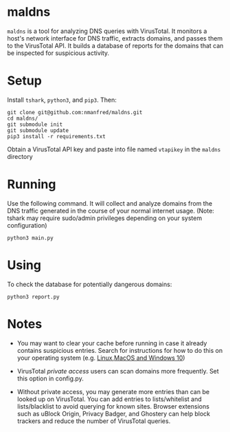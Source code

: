 # maldns

`maldns` is a tool for analyzing DNS queries with VirusTotal. It monitors a host's network interface for DNS traffic, extracts domains, and passes them to the VirusTotal API. It builds a database of reports for the domains that can be inspected for suspicious activity.

# Setup

Install `tshark`, `python3`, and `pip3`. Then:

```
git clone git@github.com:nmanfred/maldns.git
cd maldns/
git submodule init
git submodule update
pip3 install -r requirements.txt
```

Obtain a VirusTotal API key and paste into file named `vtapikey` in the `maldns` directory

# Running

Use the following command. It will collect and analyze domains from the DNS traffic generated in the course of your normal internet usage. (Note: tshark may require sudo/admin privileges depending on your system configuration)

```
python3 main.py 
```

# Using

To check the database for potentially dangerous domains:

```
python3 report.py
```

# Notes

* You may want to clear your cache before running in case it already contains suspicious entries.
Search for instructions for how to do this on your operating system (e.g. [Linux](https://beebom.com/how-flush-dns-cache-linux/),[MacOS and Windows 10](https://phoenixnap.com/kb/how-to-flush-dns-cache))

* VirusTotal *private access* users can scan domains more frequently. Set this option in config.py.

* Without private access, you may generate more entries than can be looked up on VirusTotal. You can add entries to lists/whitelist and lists/blacklist to avoid querying for known sites. Browser extensions such as uBlock Origin, Privacy Badger, and Ghostery can help block trackers and reduce the number of VirusTotal queries.
